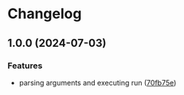 # Changelog

## 1.0.0 (2024-07-03)


### Features

* parsing arguments and executing run ([70fb75e](https://github.com/Meniole/command-wallet/commit/70fb75e6e970d6439f5d9ba64ee51caa5edaf269))
